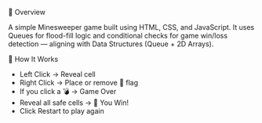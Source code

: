 🎯 Overview

A simple Minesweeper game built using HTML, CSS, and JavaScript.
It uses Queues for flood-fill logic and conditional checks for game win/loss detection — aligning with Data Structures (Queue + 2D Arrays).

🧠 How It Works
<ul>
<li>Left Click → Reveal cell</li>

<li>Right Click → Place or remove 🚩 flag</li>

<li>If you click a 💣 → Game Over</li>

<li>Reveal all safe cells → 🎉 You Win!</li>

<li>Click Restart to play again</li>
</ul>